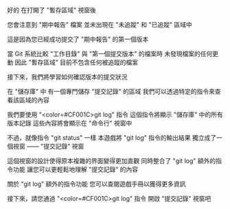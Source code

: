 好的
在打開了 "暫存區域" 視窗後

您會注意到 "期中報告" 檔案
並未出現在 "未追蹤" 和 "已追蹤" 區域中

這是因為您已經成功提交了 "期中報告" 的第一個版本

當 Git 系統比較 
"工作目錄" 與 "第一個提交版本" 的檔案時
未發現檔案的任何更動
因此 "暫存區域" 目前不包含任何被追蹤的檔案

接下來，我們將學習如何確認版本的提交狀況

在 "儲存庫" 中
有一個專門儲存 "提交記錄" 的區域
我們可以透過特定的指令來查看該區域的內容

我們要使用 "<color=#CF001C>git log</color>" 指令
這個指令將顯示 "儲存庫" 中的所有版本記錄
這些內容將會顯示在 "命令行" 視窗中

不過，就像指令 "git status" 一樣
本遊戲將 "git log" 指令的輸出結果
獨立成了一個視窗 —— "提交記錄" 視窗

這個視窗的設計使得原本複雜的界面變得更加直觀
同時整合了 "git log" 額外的指令功能
讓您可以更輕鬆地理解 "提交記錄" 的內容

關於 "git log" 額外的指令功能
您可以查閱遊戲手冊以獲得更多資訊

接下來，請您通過 "<color=#CF001C>git log</color>" 指令
開啟 "提交記錄" 視窗吧